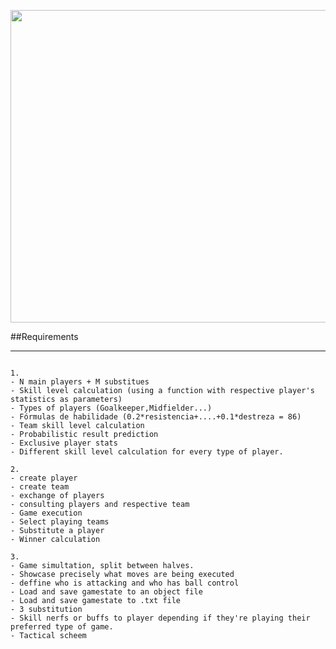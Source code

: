 
<p align="center">
  <img width="800" height="500" src="https://user-images.githubusercontent.com/61991247/124785267-a094ba00-df3e-11eb-8abe-ff3ae37f93a4.png">
</p>


##Requirements

---------------------
```

1.
- N main players + M substitues
- Skill level calculation (using a function with respective player's statistics as parameters)
- Types of players (Goalkeeper,Midfielder...)
- Fórmulas de habilidade (0.2*resistencia+....+0.1*destreza = 86)
- Team skill level calculation
- Probabilistic result prediction 
- Exclusive player stats
- Different skill level calculation for every type of player.

2.
- create player
- create team
- exchange of players
- consulting players and respective team
- Game execution
- Select playing teams
- Substitute a player
- Winner calculation

3. 
- Game simultation, split between halves.
- Showcase precisely what moves are being executed
- deffine who is attacking and who has ball control
- Load and save gamestate to an object file
- Load and save gamestate to .txt file
- 3 substitution
- Skill nerfs or buffs to player depending if they're playing their preferred type of game.
- Tactical scheem
